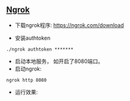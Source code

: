 ## [Ngrok](https://ngrok.com/)



* 下载ngrok程序: [https:\/\/ngrok.com\/download](https://ngrok.com/download)

* 安装authtoken 

`./ngrok authtoken *******`

* 启动本地服务， 如开启了8080端口。
* 启动ngrok:

```
ngrok http 8080
```

* 运行效果:



